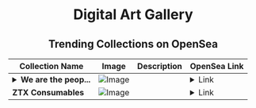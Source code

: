 <div align="center">

# Digital Art Gallery

## Trending Collections on OpenSea

| Collection Name                       | Image                                                                                     | Description                       | OpenSea Link                                                                                          |
|---------------------------------------|-------------------------------------------------------------------------------------------|-----------------------------------|--------------------------------------------------------------------------------------------------------|
| **<details><summary>We are the peop...</summary>We are the people</details>** | ![Image](https://i.seadn.io/s/raw/files/e782eb5991457bc4934ff14e7dc8eac4.jpg?w=500&auto=format?w=200&auto=format) |  | <details><summary>Link</summary>[We are the people](https://opensea.io/collection/we-are-the-people-2)</details> |
| **ZTX Consumables** | ![Image](https://i.seadn.io/s/raw/files/6ae605a1c543673f287ca5653a8f01f2.png?w=500&auto=format?w=200&auto=format) |  | <details><summary>Link</summary>[ZTX Consumables](https://opensea.io/collection/ztx-consumables-1)</details> |

</div>